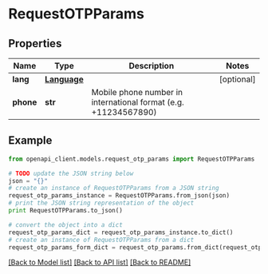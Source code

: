 # RequestOTPParams


## Properties
Name | Type | Description | Notes
------------ | ------------- | ------------- | -------------
**lang** | [**Language**](Language.md) |  | [optional] 
**phone** | **str** | Mobile phone number in international format (e.g. +11234567890) | 

## Example

```python
from openapi_client.models.request_otp_params import RequestOTPParams

# TODO update the JSON string below
json = "{}"
# create an instance of RequestOTPParams from a JSON string
request_otp_params_instance = RequestOTPParams.from_json(json)
# print the JSON string representation of the object
print RequestOTPParams.to_json()

# convert the object into a dict
request_otp_params_dict = request_otp_params_instance.to_dict()
# create an instance of RequestOTPParams from a dict
request_otp_params_form_dict = request_otp_params.from_dict(request_otp_params_dict)
```
[[Back to Model list]](../README.md#documentation-for-models) [[Back to API list]](../README.md#documentation-for-api-endpoints) [[Back to README]](../README.md)



